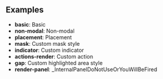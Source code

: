 ## Examples

- **basic**: Basic
- **non-modal**: Non-modal
- **placement**: Placement
- **mask**: Custom mask style
- **indicator**: Custom indicator
- **actions-render**: Custom action
- **gap**: Custom highlighted area style
- **render-panel**: \_InternalPanelDoNotUseOrYouWillBeFired
